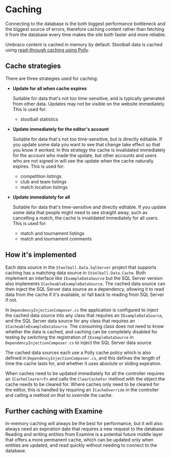# Caching

Connecting to the database is the both biggest performance bottleneck and the biggest source of errors, therefore caching content rather than fetching it from the database every time makes the site both faster and more reliable.

Umbraco content is cached in memory by default. Stoolball data is cached using [read-through caching using Polly](https://github.com/App-vNext/Polly/wiki/Cache).

## Cache strategies

There are three strategies used for caching:

- **Update for all when cache expires**

  Suitable for data that's not too time-sensitive, and is typically generated from other data. Updates may not be visible on the website immediately. This is used for:

  - stoolball statistics

- **Update immediately for the editor's account**

  Suitable for data that's not too time-sensitive, but is directly editable. If you update some data you want to see that change take effect so that you know it worked. In this strategy the cache is invalidated immediately for the account who made the update, but other accounts and users who are not signed in will see the update when the cache naturally expires. This is used for:

  - competition listings
  - club and team listings
  - match location listings

- **Update immediately for all**

  Suitable for data that's time-sensitive and directly editable. If you update some data that people might need to see straight away, such as cancelling a match, the cache is invalidated immediately for all users. This is used for:

  - match and tournament listings
  - match and tournament comments

## How it's implemented

Each data source in the `Stoolball.Data.SqlServer` project that supports caching has a matching data source in `Stoolball.Data.Cache`. Both implement an interface like `IExampleDataSource` but the SQL Server version also implements `ICacheableExampleDataSource`. The cached data source can then inject the SQL Server data source as a dependency, allowing it to read data from the cache if it's available, or fall back to reading from SQL Server if not.

In `DependencyInjectionComposer.cs` the application is configured to inject the cached data source into any class that requires an `IExampleDataSource`, and the SQL Server data source for any class that requires an `ICacheableExampleDataSource`. The consuming class does not need to know whether the data is cached, and caching can be completely disabled for testing by switching the registration of `IExampleDataSource` in `DependencyInjectionComposer.cs` to inject the SQL Server data source.

The cached data sources each use a Polly cache policy which is also defined in `DependencyInjectionComposer.cs`, and this defines the length of time the cache lasts for, and whether it uses absolute or sliding expiration.

When caches need to be updated immediately for all the controller requires an `ICacheClearer<T>` and calls the `ClearCacheFor` method with the object the cache needs to be cleared for. Where caches only need to be cleared for the editor, this is handled by requiring an `ICacheOverride` in the controller and calling a method on that to override the cache.

## Further caching with Examine

In-memory caching will always be the best for performance, but it will also always need an expiration date that requires a new request to the database. Reading and writing entities from Examine is a potential future middle layer that offers a more permanent cache, which can be updated only when entities are updated, and read quickly without needing to connect to the database.
